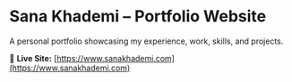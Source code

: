 # Sana Khademi – Portfolio Website

A personal portfolio showcasing my experience, work, skills, and projects.

🔗 **Live Site:** [https://www.sanakhademi.com](https://www.sanakhademi.com)


